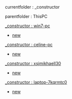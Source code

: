 currentfolder : _constructor

parentfolder : ThisPC

[_constructor : win7-pc](http://win7-pc/doc/files/ThisPC/_constructor/open-command-prompt-here.html)
- [new](http://win7-pc/doc/files/common/prompt-action.php?rawdisplay=1&HOME_DIRECTORY=C:/UniServer/www/doc/files/ThisPC/_constructor&cmd=c:/UniServer/www/doc/files/common/open_command_files/overwritenew.bat)

[_constructor : celine-pc](http://celine-pc/doc/files/ThisPC/_constructor/open-command-prompt-here.html)
- [new](http://celine-pc/doc/files/common/prompt-action.php?rawdisplay=1&HOME_DIRECTORY=C:/UniServer/www/doc/files/ThisPC/_constructor&cmd=c:/UniServer/www/doc/files/common/open_command_files/overwritenew.bat)

[_constructor : xsjmikhaell30](http://xsjmikhaell30/doc/files/ThisPC/_constructor/open-command-prompt-here.html)
- [new](http://xsjmikhaell30/doc/files/common/prompt-action.php?rawdisplay=1&HOME_DIRECTORY=C:/UniServer/www/doc/files/ThisPC/_constructor&cmd=c:/UniServer/www/doc/files/common/open_command_files/overwritenew.bat)

[_constructor : laptop-7kqrmtc0](http://laptop-7kqrmtc0/doc/files/ThisPC/_constructor/open-command-prompt-here.html)
- [new](http://laptop-7kqrmtc0/doc/files/common/prompt-action.php?rawdisplay=1&HOME_DIRECTORY=C:/UniServer/www/doc/files/ThisPC/_constructor&cmd=c:/UniServer/www/doc/files/common/open_command_files/overwritenew.bat)



